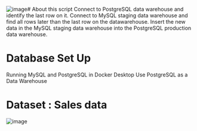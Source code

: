 ![image](https://github.com/HoangQuocPhu/ETL_PYTHON/assets/117524012/43748b85-4b22-4f58-87e3-a26e00b4cb42)# About this script
Connect to  PostgreSQL data warehouse and identify the last row on it.
Connect to MySQL staging data warehouse and find all rows later than the last row on the datawarehouse.
Insert the new data in the MySQL staging data warehouse into the PostgreSQL production data warehouse.

# Database Set Up
Running MySQL and PostgreSQL in Docker Desktop
Use PostgreSQL as a Data Warehouse

# Dataset : Sales data
![image](https://github.com/HoangQuocPhu/ETL_PYTHON/assets/117524012/528f35ba-7c94-4107-8cf4-b2367784194f)
